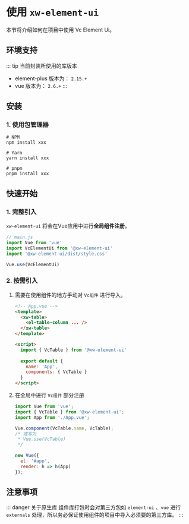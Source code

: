 # 使用 `xw-element-ui`

本节将介绍如何在项目中使用 Vc Element Ui。

## 环境支持
::: tip 当前封装所使用的库版本
- element-plus 版本为： `2.15.+`
- vue 版本为： `2.6.+`
  :::

## 安装

### 1. 使用包管理器
```shell
# NPM
npm install xxx

# Yarn
yarn install xxx

# pnpm
pnpm install xxx
```

## 快速开始
### 1. 完整引入
`xw-element-ui` 将会在Vue应用中进行**全局组件注册**。

```js
// main.js
import Vue from 'vue'
import VcElementUi from '@xw-element-ui'
import '@xw-element-ui/dist/style.css'

Vue.use(VcElementUi)
```

### 2. 按需引入
1. 需要在使用组件的地方手动对 `Vc组件` 进行导入。
    ```html
    <!-- App.vue -->
    <template>
      <xw-table>
        <el-table-column ... />
      </xw-table>
    </template>
    
    <script>
      import { VcTable } from '@xw-element-ui'
      
      export default {
        name: 'App',
        components: { VcTable }
      }
    </script>
    ```
   
2. 在全局中进行 `Vc组件` 部分注册
    ```js
    import Vue from 'vue';
    import { VcTable } from '@xw-element-ui';
    import App from './App.vue';
    
    Vue.component(VcTable.name, VcTable);
    /* 或写为
     * Vue.use(VcTable)
     */
    
    new Vue({
      el: '#app',
      render: h => h(App)
    });
    ```

## 注意事项
::: danger 关于原生库
组件库打包时会对第三方包如 `element-ui` 、`vue` 进行 `externals` 处理，所以务必保证使用组件的项目中导入必须要的第三方库。
:::
